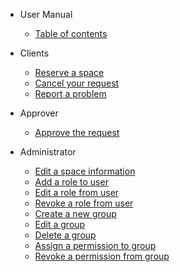 <!-- _sidebar.md -->
* User Manual
  * [Table of contents](manual/tableofcontent.md)

* Clients
  * [Reserve a space](manual/client/reserve-a-space.md)
  * [Cancel your request](manual/client/cancel-a-request.md)
  * [Report a problem](manual/client/report-a-problem.md)

* Approver
  * [Approve the request](manual/approver/approve-the-request.md)

* Administrator
  * [Edit a space information](manual/admin/edit-space-info.md)
  * [Add a role to user](manual/admin/add-role.md)
  * [Edit a role from user](manual/admin/edit-role.md)
  * [Revoke a role from user](manual/admin/remove-role.md)
  * [Create a new group](manual/admin/create-group.md)
  * [Edit a group](manual/admin/edit-group.md)
  * [Delete a group](manual/admin/delete-group.md)
  * [Assign a permission to group](manual/admin/assign-permission.md)
  * [Revoke a permission from group](manual/admin/remove-permission.md)
